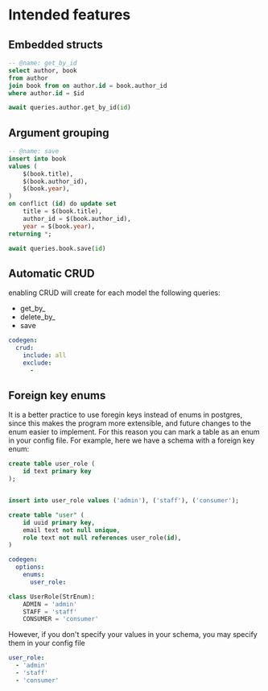 

# Intended features


## Embedded structs

```sql
-- @name: get_by_id
select author, book
from author
join book from on author.id = book.author_id
where author.id = $id
```

```py
await queries.author.get_by_id(id)
```

## Argument grouping
```sql
-- @name: save
insert into book
values (
    $(book.title),
    $(book.author_id),
    $(book.year),
)
on conflict (id) do update set
    title = $(book.title),
    author_id = $(book.author_id),
    year = $(book.year),
returning *;
```

```py
await queries.book.save(id)
```

## Automatic CRUD
enabling CRUD will create for each model the following
queries:

* get_by_<unique key>
* delete_by_<unique key>
* save

```yaml
codegen:
  crud:
    include: all
    exclude:
      -
```

## Foreign key enums
It is a better practice to use foregin keys instead of enums in postgres, since this makes the program more extensible, and future changes to the enum easier to implement. For this reason you can mark a table as an enum in your config file. For example, here we have a schema with a foreign key enum:
```sql
create table user_role (
    id text primary key
);


insert into user_role values ('admin'), ('staff'), ('consumer');

create table "user" (
    id uuid primary key,
    email text not null unique,
    role text not null references user_role(id),
)
```
```yaml
codegen:
  options:
    enums:
      user_role:
```
```python
class UserRole(StrEnum):
    ADMIN = 'admin'
    STAFF = 'staff'
    CONSUMER = 'consumer'
```
However, if you don't specify your values in your schema, you may specify them in your config file
```yaml
user_role:
  - 'admin'
  - 'staff'
  - 'consumer'
```
